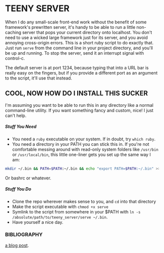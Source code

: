 # TEENY SERVER

When I do any small-scale front-end work without the benefit of some framework's
prewritten server, it's handy to be able to run a little non-caching server that
pops your current directory onto localhost. You don't need to use a wicked large
framework just for its server, and you avoid annoying cross-origin errors. This
is a short ruby script to do exactly that. Just run `serve` from the command
line in your project directory, and you'll be up and running. To stop the
server, send it an interrupt signal with control-c.

The default server is at port 1234, because typing that into a URL bar is really
easy on the fingers, but if you provide a different port as an argument to the
script, it'll use that instead.  

## COOL, NOW HOW DO I INSTALL THIS SUCKER

I'm assuming you want to be able to run this in any directory like a normal
command-line utility. If you want something fancy and custom, nice! I just can't
help.

##### Stuff You Need
* You need a `ruby` executable on your system. If in doubt, try `which ruby`.
* You need a directory in your PATH you can stick this in. If you're not
  comfortable messing around with read-only system folders like `/usr/bin` or
  `/usr/local/bin`, this little one-liner gets you set up the same way I am:
```sh
mkdir ~/.bin && PATH=$PATH:~/.bin && echo "export PATH=$PATH:~/.bin" >> ~/.zshrc
```
Or bashrc or whatever.

##### Stuff You Do
* Clone the repo wherever makes sense to you, and `cd` into that directory
* Make the script executable with `chmod +x serve`
* Symlink to the script from somewhere in your $PATH with `ln -s /absolute/path/to/teeny_server/serve ~/.bin`.
* Have yourself a nice day.

### BIBLIOGRAPHY

[a blog post](http://tobyho.com/2009/09/16/http-server-in-5-lines-with/).
